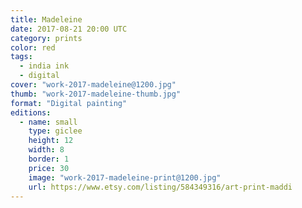 ```yaml
---
title: Madeleine
date: 2017-08-21 20:00 UTC
category: prints
color: red
tags:
  - india ink
  - digital
cover: "work-2017-madeleine@1200.jpg"
thumb: "work-2017-madeleine-thumb.jpg"
format: "Digital painting"
editions:
  - name: small
    type: giclee
    height: 12
    width: 8
    border: 1
    price: 30
    image: "work-2017-madeleine-print@1200.jpg"
    url: https://www.etsy.com/listing/584349316/art-print-maddi
---
```

